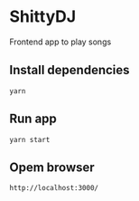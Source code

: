 # ShittyDJ
Frontend app to play songs

## Install dependencies
```
yarn
```

## Run app
```
yarn start
```

## Opem browser
```
http://localhost:3000/
```